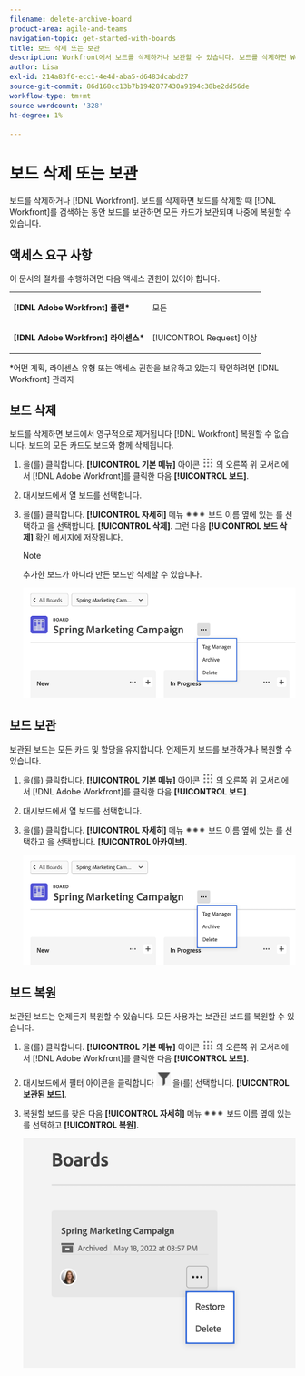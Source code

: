 ```yaml
---
filename: delete-archive-board
product-area: agile-and-teams
navigation-topic: get-started-with-boards
title: 보드 삭제 또는 보관
description: Workfront에서 보드를 삭제하거나 보관할 수 있습니다. 보드를 삭제하면 Workfront에서 보드가 영구적으로 제거되며, 보드를 보관하면 모든 카드가 보관되며 나중에 복원할 수 있습니다.
author: Lisa
exl-id: 214a83f6-ecc1-4e4d-aba5-d6483dcabd27
source-git-commit: 86d168cc13b7b1942877430a9194c38be2dd56de
workflow-type: tm+mt
source-wordcount: '328'
ht-degree: 1%

---
```


# 보드 삭제 또는 보관

보드를 삭제하거나 [!DNL Workfront]. 보드를 삭제하면 보드를 삭제할 때 [!DNL Workfront]를 검색하는 동안 보드를 보관하면 모든 카드가 보관되며 나중에 복원할 수 있습니다.

## 액세스 요구 사항

이 문서의 절차를 수행하려면 다음 액세스 권한이 있어야 합니다.

<table style="table-layout:auto"> 
 <col> 
 </col> 
 <col> 
 </col> 
 <tbody> 
  <tr> 
   <td role="rowheader"><strong>[!DNL Adobe Workfront] 플랜*</strong></td> 
   <td> <p>모든</p> </td> 
  </tr> 
  <tr> 
   <td role="rowheader"><strong>[!DNL Adobe Workfront] 라이센스*</strong></td> 
   <td> <p>[!UICONTROL Request] 이상</p> </td> 
  </tr>
   </tbody> 
</table>

&#42;어떤 계획, 라이센스 유형 또는 액세스 권한을 보유하고 있는지 확인하려면 [!DNL Workfront] 관리자

## 보드 삭제

보드를 삭제하면 보드에서 영구적으로 제거됩니다 [!DNL Workfront] 복원할 수 없습니다. 보드의 모든 카드도 보드와 함께 삭제됩니다.

1. 을(를) 클릭합니다. **[!UICONTROL 기본 메뉴]** 아이콘 ![](assets/main-menu-icon.png) 의 오른쪽 위 모서리에서 [!DNL Adobe Workfront]를 클릭한 다음 **[!UICONTROL 보드]**.
1. 대시보드에서 열 보드를 선택합니다.
1. 을(를) 클릭합니다. **[!UICONTROL 자세히]** 메뉴 ![[!UICONTROL 추가 메뉴]](assets/more-icon-spectrum.png) 보드 이름 옆에 있는 를 선택하고 을 선택합니다. **[!UICONTROL 삭제]**. 그런 다음 **[!UICONTROL 보드 삭제]** 확인 메시지에 저장됩니다.

   >[!NOTE]
   >
   >추가한 보드가 아니라 만든 보드만 삭제할 수 있습니다.

   ![보드 추가 메뉴](assets/boards-board-more-menu.png)

## 보드 보관

보관된 보드는 모든 카드 및 할당을 유지합니다. 언제든지 보드를 보관하거나 복원할 수 있습니다.

1. 을(를) 클릭합니다. **[!UICONTROL 기본 메뉴]** 아이콘 ![](assets/main-menu-icon.png) 의 오른쪽 위 모서리에서 [!DNL Adobe Workfront]를 클릭한 다음 **[!UICONTROL 보드]**.
1. 대시보드에서 열 보드를 선택합니다.
1. 을(를) 클릭합니다. **[!UICONTROL 자세히]** 메뉴 ![[!UICONTROL 추가 메뉴]](assets/more-icon-spectrum.png) 보드 이름 옆에 있는 를 선택하고 을 선택합니다. **[!UICONTROL 아카이브]**.

   ![보드 추가 메뉴](assets/boards-board-more-menu.png)

## 보드 복원

보관된 보드는 언제든지 복원할 수 있습니다. 모든 사용자는 보관된 보드를 복원할 수 있습니다.

1. 을(를) 클릭합니다. **[!UICONTROL 기본 메뉴]** 아이콘 ![](assets/main-menu-icon.png) 의 오른쪽 위 모서리에서 [!DNL Adobe Workfront]를 클릭한 다음 **[!UICONTROL 보드]**.
1. 대시보드에서 필터 아이콘을 클릭합니다 ![필터](assets/filter-icon-spectrum-25x25.png) 을(를) 선택합니다. **[!UICONTROL 보관된 보드]**.
1. 복원할 보드를 찾은 다음 **[!UICONTROL 자세히]** 메뉴 ![추가 메뉴](assets/more-icon-spectrum.png) 보드 이름 옆에 있는 를 선택하고 **[!UICONTROL 복원]**.

   ![보드 복원](assets/boards-dashboard-restore.png)
